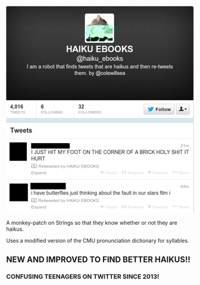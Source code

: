 [!["abstract webcam"](./haiku.png "abstract webcam")
](https://twitter.com/haiku_ebooks)

A monkey-patch on Strings so that they know whether or not they are haikus.

Uses a modified version of the CMU pronunciation dictionary for syllables.

## NEW AND IMPROVED TO FIND BETTER HAIKUS!!

### CONFUSING TEENAGERS ON TWITTER SINCE 2013!

